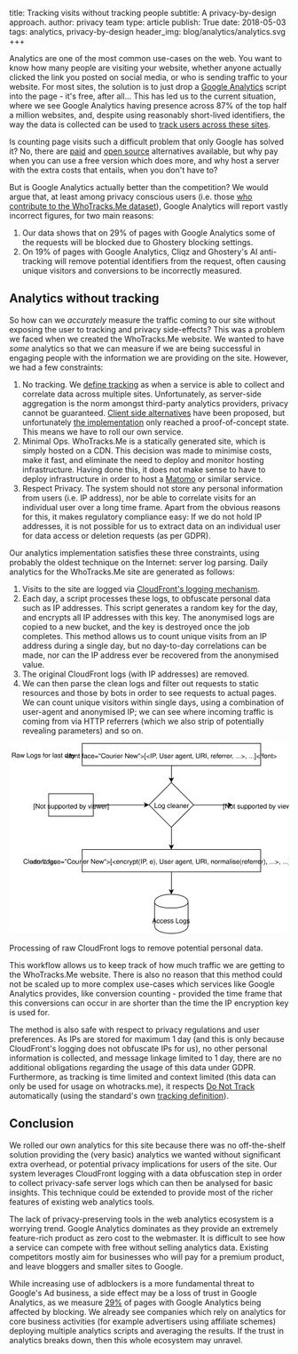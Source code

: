title: Tracking visits without tracking people
subtitle: A privacy-by-design approach.
author: privacy team
type: article
publish: True
date: 2018-05-03
tags: analytics, privacy-by-design
header_img: blog/analytics/analytics.svg
+++

Analytics are one of the most common use-cases on the web. You want to know how many people are
visiting your website, whether anyone actually clicked the link you posted on social media, or who
is sending traffic to your website. For most sites, the solution is to just drop a
[Google Analytics](../trackers/google_analytics.html) script into the page - it's free, after all...
This has led us to the current situation, where we see Google Analytics having presence across 87%
of the top half a million websites, and, despite using reasonably short-lived identifiers, the way the data is collected can be used to
[track users across these sites](https://www.slideshare.net/jmpujol/data-collection-without-privacy-sideeffects-at-big2016-www-2016#13).

Is counting page visits such a difficult problem that only Google has solved it? No, there are
[paid](https://get.gaug.es/) and [open source](https://matomo.org/) alternatives available, but
why pay when you can use a free version which does more, and why host a server with the extra
costs that entails, when you don't have to?

But is Google Analytics actually better than the competition? We would argue that, at least among
privacy conscious users (i.e. those
[who contribute to the WhoTracks.Me dataset](../blog/where_is_the_data_from.html)), Google
Analytics will report vastly incorrect figures, for two main reasons:

1. Our data shows that on 29% of pages with Google Analytics some of the requests will be blocked
due to Ghostery blocking settings.
2. On 19% of pages with Google Analytics, Cliqz and Ghostery's AI anti-tracking will remove
potential identifiers from the request, often causing unique visitors and conversions to be
incorrectly measured.

## Analytics without tracking

So how can we _accurately_ measure the traffic coming to our site without exposing the user to
tracking and privacy side-effects? This was a problem we faced when we created the WhoTracks.Me
website. We wanted to have _some_ analytics so that we can measure if we are being successful in
engaging people with the information we are providing on the site. However, we had a few
constraints:

1. No tracking. We [define tracking](../blog/what_is_a_tracker.html) as when a service is able to
collect and correlate data across multiple sites. Unfortunately, as server-side aggregation is the
norm amongst third-party analytics providers, privacy cannot be guaranteed.
[Client side alternatives](http://josepmpujol.net/public/papers/big_green_tracker.pdf) have been
proposed, but unfortunately [the implementation](https://github.com/cliqz-oss/green-analytics) only
reached a proof-of-concept state. This means we have to roll our own service.
2. Minimal Ops. WhoTracks.Me is a statically generated site, which is simply hosted on a CDN. This
decision was made to minimise costs, make it fast, and eliminate the need to deploy and monitor
hosting infrastructure. Having done this, it does not make sense to have to deploy infrastructure
in order to host a [Matomo](https://matomo.org/) or similar service.
3. Respect Privacy. The system should not store any personal information from users (i.e. IP
address), nor be able to correlate visits for an individual user over a long time frame. Apart from
the obvious reasons for this, it makes regulatory compliance easy: If we do not hold IP addresses,
it is not possible for us to extract data on an individual user for data access or deletion
requests (as per GDPR).

Our analytics implementation satisfies these three constraints, using probably the oldest technique
on the Internet: server log parsing. Daily analytics for the WhoTracks.Me site are generated as
follows:

1. Visits to the site are logged via [CloudFront's logging mechanism](https://docs.aws.amazon.com/AmazonCloudFront/latest/DeveloperGuide/AccessLogs.html).
2. Each day, a script processes these logs, to obfuscate personal data such as IP addresses. This
script generates a random key for the day, and encrypts all IP addresses with this key. The
anonymised logs are copied to a new bucket, and the key is destroyed once the job completes. This
method allows us to count unique visits from an IP address during a single day, but no day-to-day
correlations can be made, nor can the IP address ever be recovered from the anonymised value.
3. The original CloudFront logs (with IP addresses) are removed.
4. We can then parse the clean logs and filter out requests to static resources and those by bots
in order to see requests to actual pages. We can count unique visitors within single days, using a
combination of user-agent and anonymised IP; we can see where incoming traffic is coming from via
HTTP referrers (which we also strip of potentially revealing parameters) and so on.

![Diagram of Log Sanitisation](../static/img/blog/analytics/sanitise_access_logs.svg)
<p class="img-caption">Processing of raw CloudFront logs to remove potential personal data.</p>

This workflow allows us to keep track of how much traffic we are getting to the WhoTracks.Me
website. There is also no reason that this method could not be scaled up to more complex use-cases
which services like Google Analytics provides, like conversion counting - provided the time frame
that this conversions can occur in are shorter than the time the IP encryption key is used for.

The method is also safe with respect to privacy regulations and user preferences. As IPs are stored
for maximum 1 day (and this is only because CloudFront's logging does not obfuscate IPs for us), no
other personal information is collected, and message linkage limited to 1 day, there are no
additional obligations regarding the usage of this data under GDPR. Furthermore, as tracking is time
limited and context limited (this data can only be used for usage on whotracks.me), it respects
[Do Not Track](https://en.wikipedia.org/wiki/Do_Not_Track) automatically (using the standard's own
[tracking definition](https://www.w3.org/TR/tracking-dnt/#terminology.activity)).

## Conclusion

We rolled our own analytics for this site because there was no off-the-shelf solution providing the
(very basic) analytics we wanted without significant extra overhead, or potential privacy
implications for users of the site. Our system leverages CloudFront logging with a data obfuscation
step in order to collect privacy-safe server logs which can then be analysed for basic insights.
This technique could be extended to provide most of the richer features of existing web analytics
tools.

The lack of privacy-preserving tools in the web analytics ecosystem is a worrying trend. Google
Analytics dominates as they provide an extremely feature-rich product as zero cost to the webmaster.
It is difficult to see how a service can compete with free without selling analytics data. Existing
competitors mostly aim for businesses who will pay for a premium product, and leave bloggers and
smaller sites to Google.

While increasing use of adblockers is a more fundamental threat to Google's Ad business, a side
effect may be a loss of trust in Google Analytics, as we measure
[29%](https://github.com/cliqz-oss/whotracks.me/blob/master/whotracksme/data/assets/2018-03/global/trackers.csv#L2)
of pages with Google Analytics being affected by blocking. We already see companies which rely on
analytics for core business activities (for example advertisers using affiliate schemes) deploying
multiple analytics scripts and averaging the results. If the trust in analytics breaks down, then
this whole ecosystem may unravel.
